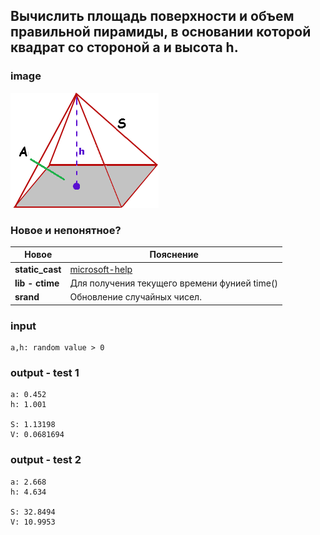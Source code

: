 ## Вычислить площадь поверхности и объем правильной пирамиды, в основании которой квадрат со стороной а и высота h.

### image
![image](/Section-2/img/pir.png)

### Новое и непонятное?
Новое           | Пояснение
----------------|----------------------
**static_cast** | [microsoft-help](https://msdn.microsoft.com/ru-ru/library/c36yw7x9.aspx)
**lib - ctime**     | Для получения текущего времени фунией time()
**srand**       | Обновление случайных чисел.

### input
```
a,h: random value > 0
```

### output - test 1
```
a: 0.452
h: 1.001

S: 1.13198
V: 0.0681694
```

### output - test 2
```
a: 2.668
h: 4.634

S: 32.8494
V: 10.9953
```